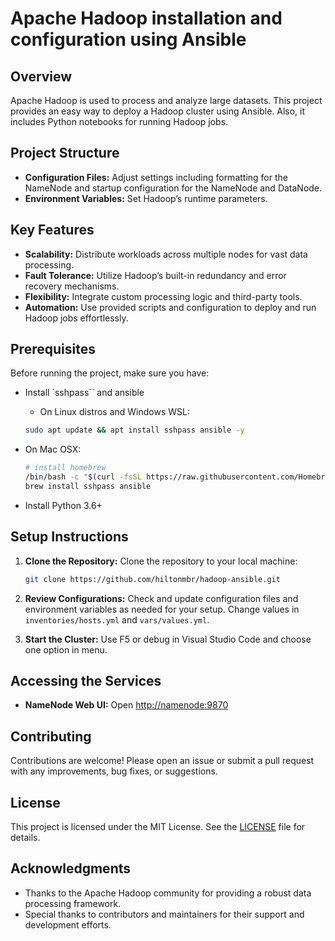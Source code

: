 # Apache Hadoop installation and configuration using Ansible

## Overview

Apache Hadoop is used to process and analyze large datasets. This project provides an easy way to deploy a Hadoop cluster using Ansible. Also, it includes Python notebooks for running Hadoop jobs.

## Project Structure

- **Configuration Files:** Adjust settings including formatting for the NameNode and startup configuration for the NameNode and DataNode.
- **Environment Variables:** Set Hadoop’s runtime parameters.

## Key Features

- **Scalability:** Distribute workloads across multiple nodes for vast data processing.
- **Fault Tolerance:** Utilize Hadoop’s built-in redundancy and error recovery mechanisms.
- **Flexibility:** Integrate custom processing logic and third-party tools.
- **Automation:** Use provided scripts and configuration to deploy and run Hadoop jobs effortlessly.

## Prerequisites

Before running the project, make sure you have:

- Install `sshpass`` and ansible

  - On Linux distros and Windows WSL:

  ```bash
  sudo apt update && apt install sshpass ansible -y
  ```

- On Mac OSX:

  ```bash
  # install homebrew
  /bin/bash -c "$(curl -fsSL https://raw.githubusercontent.com/Homebrew/install/HEAD/install.sh)"
  brew install sshpass ansible
  ```

- Install Python 3.6+

## Setup Instructions

1. **Clone the Repository:**
   Clone the repository to your local machine:

   ```bash
   git clone https://github.com/hiltonmbr/hadoop-ansible.git
   ```

2. **Review Configurations:**
   Check and update configuration files and environment variables as needed for your setup.
   Change values in `inventories/hosts.yml` and `vars/values.yml`.

3. **Start the Cluster:**
   Use F5 or debug in Visual Studio Code and choose one option in menu.

## Accessing the Services

- **NameNode Web UI:** Open [http://namenode:9870](http://namenode:9870)

## Contributing

Contributions are welcome! Please open an issue or submit a pull request with any improvements, bug fixes, or suggestions.

## License

This project is licensed under the MIT License. See the [LICENSE](LICENSE) file for details.

## Acknowledgments

- Thanks to the Apache Hadoop community for providing a robust data processing framework.
- Special thanks to contributors and maintainers for their support and development efforts.
